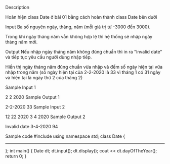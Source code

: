 Description

Hoàn hiện class Date ở bài 01 bằng cách hoàn thành class Date bên dưới

Input
Ba số nguyên ngày, thàng, năm (mỗi giá trị từ -3000 đến 3000).

Trong khi ngày tháng năm vẫn không hợp lệ thì hệ thống sẽ nhập ngày tháng năm mới.

Output
Nếu nhập ngày tháng năm không đúng chuẩn thì in ra "Invalid date" và tiếp tục yêu cầu người dùng nhập tiếp.

Hiển thị ngày tháng năm đúng chuẩn vừa nhập và đếm số ngày hiện tại vừa nhập trong năm (số ngày hiện tại của 2-2-2020 là 33 vì tháng 1 có 31 ngày và hiện tại là ngày thứ 2 của tháng 2)

Sample Input 1

2 2 2020
Sample Output 1

2-2-2020
33
Sample Input 2

12 22 2020
3 4 2020
Sample Output 2

Invalid date
3-4-2020
94

Sample code
#include <iostream>
using namespace std;
class Date {
  _________
};
int main()
{
    Date dt;
    dt.input();
    dt.display();
    cout << dt.dayOfTheYear();
    return 0;
}

